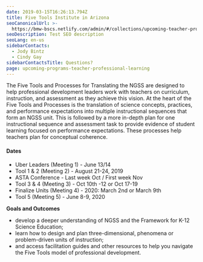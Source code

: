 ```yaml
---
date: 2019-03-15T16:26:13.794Z
title: Five Tools Institute in Arizona
seoCanonicalUrl: >-
  https://bmw-bscs.netlify.com/admin/#/collections/upcoming-teacher-professional-learning/five-tools-institute-in-arizona
seoDescription: Test SEO description
seoLang: en-us
sidebarContacts:
  - Jody Bintz
  - Cindy Gay
sidebarContactsTitle: Questions?
page: upcoming-programs-teacher-professional-learning
---
```

The Five Tools and Processes for Translating the NGSS are designed to help professional development leaders work with teachers on curriculum, instruction, and assessment as they achieve this vision. At the heart of the Five Tools and Processes is the translation of science concepts, practices, and performance expectations into multiple instructional sequences that form an NGSS unit. This is followed by a more in-depth plan for one instructional sequence and assessment task to provide evidence of student learning focused on performance expectations. These processes help teachers plan for conceptual coherence. 



#### Dates

* Uber Leaders (Meeting 1) - June 13/14
* Tool 1 & 2 (Meeting 2) - August 21-24, 2019
* ASTA Conference - Last week Oct / First week Nov
* Tool 3 & 4 (Meeting 3) - Oct 10th -12 or Oct 17-19
* Finalize Units (Meeting 4) - 2020: March 2nd or  March 9th  
* Tool 5 (Meeting 5) - June 8-9, 2020

**Goals and Outcomes** 

* develop a deeper understanding of NGSS and the Framework for K-12 Science Education; 
* learn how to design and plan three-dimensional, phenomena or problem-driven units of instruction; 
* and access facilitation guides and other resources to help you navigate the Five Tools model of professional development.
